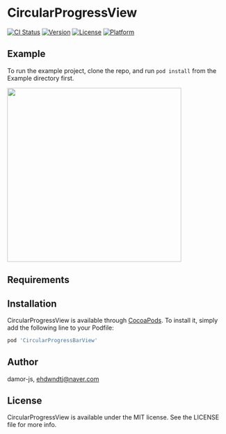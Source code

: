 # CircularProgressView

[![CI Status](https://img.shields.io/travis/damor-js/CircularProgressView.svg?style=flat)](https://travis-ci.org/damor-js/CircularProgressView)
[![Version](https://img.shields.io/cocoapods/v/CircularProgressView.svg?style=flat)](https://cocoapods.org/pods/CircularProgressView)
[![License](https://img.shields.io/cocoapods/l/CircularProgressView.svg?style=flat)](https://cocoapods.org/pods/CircularProgressView)
[![Platform](https://img.shields.io/cocoapods/p/CircularProgressView.svg?style=flat)](https://cocoapods.org/pods/CircularProgressView)

## Example


To run the example project, clone the repo, and run `pod install` from the Example directory first.

<img src="https://user-images.githubusercontent.com/21167746/144393441-21d8fd56-717d-424f-a1bc-79e6870886db.gif" width="400"/>

## Requirements

## Installation

CircularProgressView is available through [CocoaPods](https://cocoapods.org). To install
it, simply add the following line to your Podfile:

```ruby
pod 'CircularProgressBarView'
```

## Author

damor-js, ehdwndtj@naver.com

## License

CircularProgressView is available under the MIT license. See the LICENSE file for more info.
